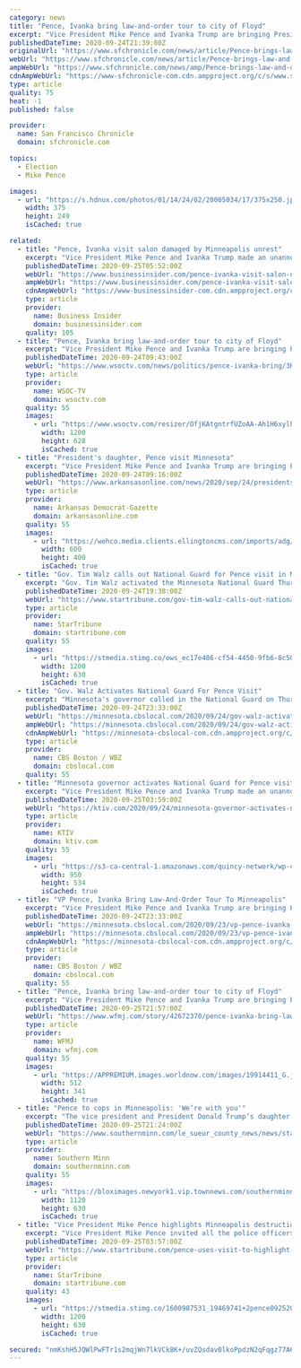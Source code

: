 ```yaml
---
category: news
title: "Pence, Ivanka bring law-and-order tour to city of Floyd"
excerpt: "Vice President Mike Pence and Ivanka Trump are bringing President Donald Trump’s law-and-order campaign message to Minneapolis on Thursday, showing support for law enforcement in the city where George Floyd's death sparked angry and sometimes violent protests that spread around the world."
publishedDateTime: 2020-09-24T21:39:00Z
originalUrl: "https://www.sfchronicle.com/news/article/Pence-brings-law-and-order-tour-to-city-where-15591569.php"
webUrl: "https://www.sfchronicle.com/news/article/Pence-brings-law-and-order-tour-to-city-where-15591569.php"
ampWebUrl: "https://www.sfchronicle.com/news/amp/Pence-brings-law-and-order-tour-to-city-where-15591569.php"
cdnAmpWebUrl: "https://www-sfchronicle-com.cdn.ampproject.org/c/s/www.sfchronicle.com/news/amp/Pence-brings-law-and-order-tour-to-city-where-15591569.php"
type: article
quality: 75
heat: -1
published: false

provider:
  name: San Francisco Chronicle
  domain: sfchronicle.com

topics:
  - Election
  - Mike Pence

images:
  - url: "https://s.hdnux.com/photos/01/14/24/02/20005034/17/375x250.jpg"
    width: 375
    height: 249
    isCached: true

related:
  - title: "Pence, Ivanka visit salon damaged by Minneapolis unrest"
    excerpt: "Vice President Mike Pence and Ivanka Trump made an unannounced stop Thursday at a hair salon left in rubble by the violence that followed George Floyd's death, part of a campaign visit aimed at driving home President Donald Trump's law-and-order message in a key swing state."
    publishedDateTime: 2020-09-25T05:52:00Z
    webUrl: "https://www.businessinsider.com/pence-ivanka-visit-salon-damaged-by-minneapolis-unrest-2020-9"
    ampWebUrl: "https://www.businessinsider.com/pence-ivanka-visit-salon-damaged-by-minneapolis-unrest-2020-9?amp"
    cdnAmpWebUrl: "https://www-businessinsider-com.cdn.ampproject.org/c/s/www.businessinsider.com/pence-ivanka-visit-salon-damaged-by-minneapolis-unrest-2020-9?amp"
    type: article
    provider:
      name: Business Insider
      domain: businessinsider.com
    quality: 105
  - title: "Pence, Ivanka bring law-and-order tour to city of Floyd"
    excerpt: "Vice President Mike Pence and Ivanka Trump are bringing President Donald Trump's law-and-order message to Minneapolis, the city where George Floyd's death set off a worldwide protest movement"
    publishedDateTime: 2020-09-24T09:43:00Z
    webUrl: "https://www.wsoctv.com/news/politics/pence-ivanka-bring/3KET4EULBN5V2CPVIYXFKL5TEY/"
    type: article
    provider:
      name: WSOC-TV
      domain: wsoctv.com
    quality: 55
    images:
      - url: "https://www.wsoctv.com/resizer/OfjKAtgntrfUZoAA-Ah1H6xylh8=/1200x628/cloudfront-us-east-1.images.arcpublishing.com/cmg/Z6Y2IMATLM3FKG2DWL2WVOLAZE.jpg"
        width: 1200
        height: 628
        isCached: true
  - title: "President's daughter, Pence visit Minnesota"
    excerpt: "Vice President Mike Pence and Ivanka Trump are bringing President Donald Trump's law-and-order campaign message to Minneapolis today."
    publishedDateTime: 2020-09-24T09:16:00Z
    webUrl: "https://www.arkansasonline.com/news/2020/sep/24/presidents-daughter-pence-visit-minnesota/"
    type: article
    provider:
      name: Arkansas Democrat-Gazette
      domain: arkansasonline.com
    quality: 55
    images:
      - url: "https://wehco.media.clients.ellingtoncms.com/imports/adg/photos/196197612_196196292-326a6878a6fb45c9ab801fb10bd30956_t600.jpg?4326734cdb8e39baa3579048ef63ad7b451e7676"
        width: 600
        height: 400
        isCached: true
  - title: "Gov. Tim Walz calls out National Guard for Pence visit in Minneapolis"
    excerpt: "Gov. Tim Walz activated the Minnesota National Guard Thursday in anticipation of protests surrounding Vice President Mike Pence’s campaign stop in Minneapolis. “Out of an abundance of caution for the safety of Minnesotans,"
    publishedDateTime: 2020-09-24T19:38:00Z
    webUrl: "https://www.startribune.com/gov-tim-walz-calls-out-national-guard-for-pence-visit-in-minneapolis/572523491/"
    type: article
    provider:
      name: StarTribune
      domain: startribune.com
    quality: 55
    images:
      - url: "https://stmedia.stimg.co/ows_ec17e486-cf54-4450-9fb6-8c5049d29283.jpg?h=630&w=1200&fit=crop&bg=999&crop=faces"
        width: 1200
        height: 630
        isCached: true
  - title: "Gov. Walz Activates National Guard For Pence Visit"
    excerpt: "Minnesota's governor called in the National Guard on Thursday to help provide security and keep the peace during a visit by Vice President Mike Pence and Ivanka Trump to the city where George Floyd's death sparked angry protests that spread around the world."
    publishedDateTime: 2020-09-24T23:33:00Z
    webUrl: "https://minnesota.cbslocal.com/2020/09/24/gov-walz-activates-national-guard-for-pence-visit/"
    ampWebUrl: "https://minnesota.cbslocal.com/2020/09/24/gov-walz-activates-national-guard-for-pence-visit/amp/"
    cdnAmpWebUrl: "https://minnesota-cbslocal-com.cdn.ampproject.org/c/s/minnesota.cbslocal.com/2020/09/24/gov-walz-activates-national-guard-for-pence-visit/amp/"
    type: article
    provider:
      name: CBS Boston / WBZ
      domain: cbslocal.com
    quality: 55
  - title: "Minnesota governor activates National Guard for Pence visit"
    excerpt: "Vice President Mike Pence and Ivanka Trump made an unannounced stop at a Minneapolis hair salon left in rubble by the violence that followed George Floyd’s death. The campaign visit Thursday was aimed at driving home President Donald Trump’s law-and-order message."
    publishedDateTime: 2020-09-25T03:59:00Z
    webUrl: "https://ktiv.com/2020/09/24/minnesota-governor-activates-national-guard-for-pence-visit/"
    type: article
    provider:
      name: KTIV
      domain: ktiv.com
    quality: 55
    images:
      - url: "https://s3-ca-central-1.amazonaws.com/quincy-network/wp-content/uploads/sites/4/2018/08/21141516/AP.jpg"
        width: 950
        height: 534
        isCached: true
  - title: "VP Pence, Ivanka Bring Law-And-Order Tour To Minneapolis"
    excerpt: "Vice President Mike Pence and Ivanka Trump are bringing President Donald Trump’s law-and-order campaign message to Minneapolis on Thursday, showing support for law enforcement in the city where George Floyd's death sparked angry and sometimes violent protests that spread around the world."
    publishedDateTime: 2020-09-24T23:33:00Z
    webUrl: "https://minnesota.cbslocal.com/2020/09/23/vp-pence-ivanka-bring-law-and-order-tour-to-city-of-floyd/"
    ampWebUrl: "https://minnesota.cbslocal.com/2020/09/23/vp-pence-ivanka-bring-law-and-order-tour-to-city-of-floyd/amp/"
    cdnAmpWebUrl: "https://minnesota-cbslocal-com.cdn.ampproject.org/c/s/minnesota.cbslocal.com/2020/09/23/vp-pence-ivanka-bring-law-and-order-tour-to-city-of-floyd/amp/"
    type: article
    provider:
      name: CBS Boston / WBZ
      domain: cbslocal.com
    quality: 55
  - title: "Pence, Ivanka bring law-and-order tour to city of Floyd"
    excerpt: "Vice President Mike Pence and Ivanka Trump are bringing President Donald Trump’s law-and-order campaign message to Minneapolis on Thursday, showing support for law enforcement in the city where George Floyd's death sparked angry and sometimes violent protests that spread around the world."
    publishedDateTime: 2020-09-25T21:57:00Z
    webUrl: "https://www.wfmj.com/story/42672370/pence-ivanka-bring-law-and-order-tour-to-city-of-floyd"
    type: article
    provider:
      name: WFMJ
      domain: wfmj.com
    quality: 55
    images:
      - url: "https://APPREMIUM.images.worldnow.com/images/19914411_G.jpg?lastEditedDate=1600872460000"
        width: 512
        height: 341
        isCached: true
  - title: "Pence to cops in Minneapolis: 'We’re with you'"
    excerpt: "The vice president and President Donald Trump’s daughter came to Minneapolis Thursday with a clear message: They’re with the cops."
    publishedDateTime: 2020-09-25T21:24:00Z
    webUrl: "https://www.southernminn.com/le_sueur_county_news/news/state/article_7d64bf72-c8e3-58a7-bbee-f06530a97ff1.html"
    type: article
    provider:
      name: Southern Minn
      domain: southernminn.com
    quality: 55
    images:
      - url: "https://bloximages.newyork1.vip.townnews.com/southernminn.com/content/tncms/assets/v3/editorial/0/e0/0e0b753f-a8f6-59aa-b4a6-82fc4965a2f2/5f4985a7a9b51.image.jpg?crop=1721%2C968%2C0%2C117&resize=1120%2C630&order=crop%2Cresize"
        width: 1120
        height: 630
        isCached: true
  - title: "Vice President Mike Pence highlights Minneapolis destruction in wake of George Floyd's killing"
    excerpt: "Vice President Mike Pence invited all the police officers in the audience to stand and be recognized with applause. Vice President Mike Pence and Ivanka Trump are holding a 'Cops for Trump' listening session in Minneapolis,"
    publishedDateTime: 2020-09-25T03:57:00Z
    webUrl: "https://www.startribune.com/pence-uses-visit-to-highlight-minneapolis-destruction-in-wake-of-george-floyd-s-killing/572523491/"
    type: article
    provider:
      name: StarTribune
      domain: startribune.com
    quality: 43
    images:
      - url: "https://stmedia.stimg.co/1600987531_19469741+2pence092520.jpg?h=630&w=1200&fit=crop&bg=999&crop=faces"
        width: 1200
        height: 630
        isCached: true

secured: "nmKshH5JQWlPwFTr1s2mqjWn7lkVCk8K+/uvZQsdav0lkoPpdzN2qFqgz77A6U/Yx/aeOvrQ2b8+MKukjtq3WamYW1sRqmjYDOgF+DGintsPZ4Uf5m+fZcMmVgooXrVMVEqRi4gHz54uonNQKV4wPr/vNmXHelBEj+NUwXRK2zlUGqtyqh0KpMadFw165JYHtDsZtoovm0gspgVSWCWQT/8VdMtUB2aKY/wh6W/SgTmPAc/VxR4aoNq5kdP9gAvcoTQ21fpjcHYHBv9YR3ashmLVPCNg6lrDQ1+WTLF3R+Zs4c5SpCo/hIJb8PunuhR3IY5GkFyWbycXjp5IlMt9CtxTuiVkgdJZT0iF2ddX/to=;WbO0661qol9G73jI/W6HSw=="
---
```


